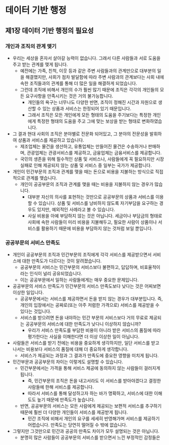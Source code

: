 # 데이터 기반 행정

## 제1장 데이터 기반 행정의 필요성

### 개인과 조직의 관계 맺기

- 우리는 세상을 혼자서 살아갈 능력이 없습니다. 그래서 다른 사람들과 서로 도움을 주고 받는 관계를 맺게 됩니다.
  - 예전에는 가족, 친척, 이웃 등과 같은 주변 사람들과의 관계만으로 대부분의 일을 해결했지만, 사회가 점차 발달함에 따라 주변 사람과의 관계보다는 사회 내에 속한 조직들과의 관계를 통해 더 많은 일을 해결하게 되었습니다.
  - 그런데 조직에 비해서 개인의 수가 훨씬 많기 때문에 조직은 각각의 개인들의 모든 요구사항을 만족시키는 것은 거의 불가능합니다.
    - 개인들의 욕구는 너무나도 다양한 반면, 조직이 정해진 시간과 자원으로 생산할 수 있는 상품과 서비스는 한정되어 있기 때문입니다.
    - 그래서 조직은 모든 개인에게 모든 형태의 도움을 주기보다는 특정한 개인에게 특정한 형태의 도움을 주고 그에 맞는 보상을 받는 형태로 변화하였습니다.
- 그 결과 현대 사회의 조직은 분야별로 전문화 되어있고, 그 분야의 전문성을 발휘하여 상품과 서비스를 제공하고 있습니다.
  - 제조업체는 물건을 생산하고, 유통업체는 만들어진 물건은 수송하거나 판매하며, 관광업체는 관광서비스를 제공하고, 금융업체는 금융서비스를 제공합니다.
  - 국민의 생존을 위해 필수적인 상품 및 서비스나, 사람들에게 꼭 필요하지만 시장실패로 인해 제공되지 않는 상품 및 서비스 중 일부는 국가가 제공합니다.
- 개인이 민간부문의 조직과 관계를 맺을 때는 돈으로 비용을 지불하는 방식으로 직접적으로 관계를 맺습니다.
  - 개인이 공공부문의 조직과 관계를 맺을 때는 비용을 지불하지 않는 경우가 많습니다.
    - 대부분 자신의 의사를 표현하는 것만으로 공공부문의 상품과 서비스를 이용할 수 있습니다. 상품 및 서비스를 낭비하지 않도록 자기부담을 요구하는 경우도 있지만, 예외적인 사례라고 볼 수 있습니다.
    - 사실 비용을 아예 부담하지 않는 것은 아닙니다. 세금이나 부담금의 형태로 사회에 속한 사람들이 미리 비용을 지불해두고, 필요한 사람이 상품이나 서비스를 활용하기 때문에 비용을 부담하지 않는 것처럼 보일 뿐입니다.

### 공공부문의 서비스 만족도

- 개인이 공공부문의 조직과 민간부문의 조직에게 각각 서비스를 제공받으면서 서비스에 대한 만족도가 다르다는 것이 알려졌습니다.
  - 공공부문의 서비스는 민간부문의 서비스보다 불편하고, 답답하며, 비효율적이라는 인식이 널리 공유되었습니다.
  - 이는 공공부문에서 일하는 사람들에게는 매우 중요한 문제입니다.
- 공공부문의 서비스 만족도가 민간부문의 서비스 만족도보다 낮다는 것은 어찌보면 이상한 일입니다.
  - 공공부문에서는 서비스를 제공하면서 돈을 받지 않는 경우가 대부분입니다. 즉, 개인의 입장에서는 공짜로(또는 아주 저렴한 가격으로) 서비스를 제공받을 수 있다는 것입니다.
  - 서비스를 받으려면 돈을 내야하는 민간 부문의 서비스보다 거의 무료로 제공되는 공공부문의 서비스에 대한 만족도가 낮다니 이상하지 않습니까?
    - 우리가 서비스 만족도를 부담한 비용이 아니라 받은 서비스의 품질에 따라 평가한다는 사실을 이해한다면 더 이상 이상한 일이 아닙니다.
- 사람들은 서비스를 받기 전에는 비용을 중요하게 생각하지만, 일단 서비스를 받고 나서는 비용보다 서비스의 품질에 대해 더 중요하게 생각합니다.
  - 서비스가 제공되는 과정과 그 결과가 만족도에 중요한 영향을 미치게 됩니다.
- 민간부문과 공공부문의 차이는 이렇게도 설명할 수 있습니다.
  - 민간부문에서는 가격을 통해 서비스 제공에 동의하지 않는 사람들이 걸러지게 됩니다.
    - 즉, 민간부문의 조직은 돈을 내고서라도 이 서비스를 받아야겠다고 결정한 사람들에 한해 서비스를 제공합니다.
    - 따라서 서비스를 통해 달성하고자 하는 바가 명확하고, 서비스에 대한 이해도도 높기 때문에 만족도가 높습니다.
  - 반면, 공공부문의 서비스는 모든 사람에게 제공되는 보편적 서비스를 추구하기 때문에 훨씬 더 다양한 개인들이 서비스를 제공받게 됩니다.
    - 민간 조직에 비해서 개인의 요구를 세세히 반영해가며 서비스를 제공하기 어렵습니다. 만족도는 당연히 떨어질 수 밖에 없습니다.
- 그렇지만 그것만으로 민간과 공공의 만족도 차이가 모두 설명되는 것은 아닙니다.
  - 분명히 많은 사람들이 공공부문의 서비스를 받으면서 느낀 부정적인 감정들은     
